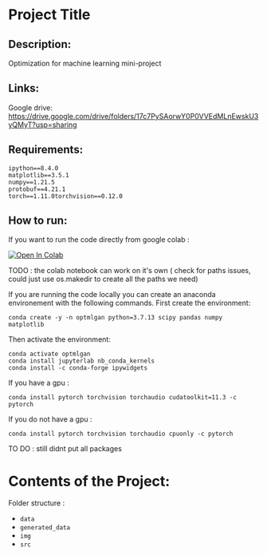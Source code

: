 # Project Title

## Description:

Optimization for machine learning mini-project

## Links:

Google drive: https://drive.google.com/drive/folders/17c7PySAorwY0P0VVEdMLnEwskU3yQMyT?usp=sharing

## Requirements:

```
ipython==8.4.0
matplotlib==3.5.1
numpy==1.21.5
protobuf==4.21.1
torch==1.11.0torchvision==0.12.0
```

## How to run:

If you want to run the code directly from google colab :

<a href="https://colab.research.google.com/github/TheodorSergeev/optml_gan/blob/main/dcgan.ipynb" target="_parent"><img src="https://colab.research.google.com/assets/colab-badge.svg" alt="Open In Colab"/></a>

TODO : the colab notebook can work on it's own ( check for paths issues, could just use os.makedir to create all the paths we need)

If you are running the code locally you can create an anaconda environement with the following commands. First create the environment:

```
conda create -y -n optmlgan python=3.7.13 scipy pandas numpy matplotlib
```

Then activate the environment:

```
conda activate optmlgan
conda install jupyterlab nb_conda_kernels
conda install -c conda-forge ipywidgets
```

If you have a gpu :

```
conda install pytorch torchvision torchaudio cudatoolkit=11.3 -c pytorch
```

If you do not have a gpu :

```
conda install pytorch torchvision torchaudio cpuonly -c pytorch
```

TO DO : still didnt put all packages

# Contents of the Project:

Folder structure :

- `data`
- `generated_data`
- `img`
- `src `
